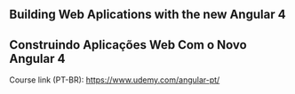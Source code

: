 ## Building Web Aplications with the new Angular 4

## Construindo Aplicações Web Com o Novo Angular 4

Course link (PT-BR):
https://www.udemy.com/angular-pt/
